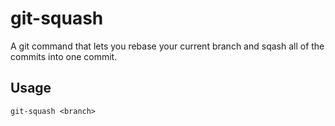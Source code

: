 # git-squash #
A git command that lets you rebase your current branch and sqash all of the
commits into one commit.

## Usage ##
`git-squash <branch>`
